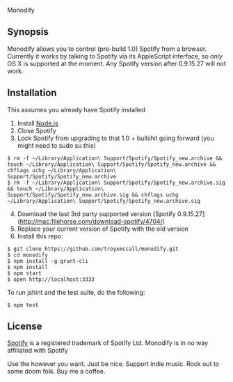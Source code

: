 Monodify

## Synopsis

Monodify allows you to control (pre-build 1.0) Spotify from a browser. Currently it works
by talking to Spotify via its AppleScript interface, so only OS X is supported
at the moment. Any Spotify version after 0.9.15.27 will not work.

## Installation

This assumes you already have Spotify installed

1. Install [Node.js](http://nodejs.org/)
2. Close Spotify
3. Lock Spotify from upgrading to that 1.0 + bullshit going forward (you might need to sudo su this)
```
$ rm -f ~/Library/Application\ Support/Spotify/Spotify_new.archive && touch ~/Library/Application\ Support/Spotify/Spotify_new.archive && chflags uchg ~/Library/Application\ Support/Spotify/Spotify_new.archive
$ rm -f ~/Library/Application\ Support/Spotify/Spotify_new.archive.sig && touch ~/Library/Application\ Support/Spotify/Spotify_new.archive.sig && chflags uchg ~/Library/Application\ Support/Spotify/Spotify_new.archive.sig
```
4. Download the last 3rd party supported version [Spotify 0.9.15.27] (http://mac.filehorse.com/download-spotify/4704/)
5. Replace your current version of Spotify with the old version
6. Install this repo:

```
$ git clone https://github.com/troyxmccall/monodify.git
$ cd monodify
$ npm install -g grunt-cli
$ npm install
$ npm start
$ open http://localhost:3333
```

To run jshint and the test suite, do the following:

```
$ npm test
```


## License

[Spotify](http://www.spotify.com) is a registered trademark of Spotify Ltd.
Monodify is in no way affiliated with Spotify

Use the however you want. Just be nice. Support indie music. Rock out to some doom folk. Buy me a coffee.
